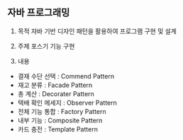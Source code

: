 ## 자바 프로그래밍

1) 목적
자바 기반 디자인 패턴을 활용하여 프로그램 구현 및 설계

2) 주제
포스기 기능 구현

3) 내용
- 결재 수단 선택 : Commend Pattern
- 재고 분류 : Facade Pattern
- 총 계산 : Decorater Pattern
- 택배 확인 메세지 : Observer Pattern
- 전체 기능 통합 : Factory Pattern
- 내부 기능 : Composite Pattern
- 카드 충전 : Template Pattern

